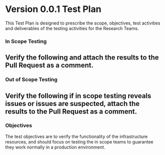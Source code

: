 # Version 0.0.1 Test Plan
This Test Plan is designed to prescribe the scope, objectives, test activities and deliverables of the testing activities for the Research Teams.

### In Scope Testing
Verify the following and attach the results to the Pull Request as a comment.
- 

### Out of Scope Testing
Verify the following if in scope testing reveals issues or issues are suspected, attach the results to the Pull Request as a comment.
- 

### Objectives
The test objectives are to verify the functionality of the infrastructure resources, and should focus on testing the in scope teams to guarantee they work normally in a production environment.
